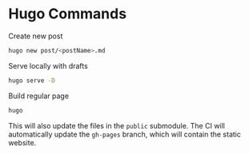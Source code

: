 Hugo Commands
=========

Create new post

```sh
hugo new post/<postName>.md
```

Serve locally with drafts

```sh
hugo serve -D
```

Build regular page

```sh
hugo
```

This will also update the files in the `public` submodule. The CI will automatically update
the `gh-pages` branch, which will contain the static website.
